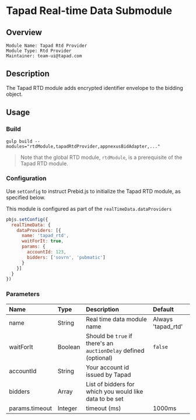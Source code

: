 # Tapad Real-time Data Submodule

## Overview

    Module Name: Tapad Rtd Provider
    Module Type: Rtd Provider
    Maintainer: team-ui@tapad.com

## Description

The Tapad RTD module adds encrypted identifier envelope to the bidding object.

## Usage

### Build
```
gulp build --modules="rtdModule,tapadRtdProvider,appnexusBidAdapter,..."
```

> Note that the global RTD module, `rtdModule`, is a prerequisite of the Tapad RTD module.

### Configuration

Use `setConfig` to instruct Prebid.js to initialize the Tapad RTD module, as specified below.

This module is configured as part of the `realTimeData.dataProviders`

```javascript
pbjs.setConfig({
  realTimeData: {
    dataProviders: [{
      name: 'tapad_rtd',
      waitForIt: true,
      params: {
        accountId: 123,
        bidders: ['sovrn', 'pubmatic']
      }
    }]
  }
})
```

### Parameters
| Name           | Type          | Description                                                      | Default            |
|:---------------|:--------------|:-----------------------------------------------------------------|:-------------------|
| name           | String        | Real time data module name                                       | Always 'tapad_rtd' |
| waitForIt      | Boolean       | Should be `true` if there's an `auctionDelay` defined (optional) | `false`            |
| accountId      | String        | Your account id issued by Tapad                                  |                    |
| bidders        | Array<string> | List of bidders for which you would like data to be set          |                    |
| params.timeout | Integer       | timeout (ms)                                                     | 1000ms             |
